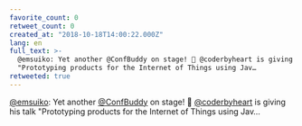```yaml
---
favorite_count: 0
retweet_count: 0
created_at: "2018-10-18T14:00:22.000Z"
lang: en
full_text: >-
  @emsuiko: Yet another @ConfBuddy on stage! 🙂 @coderbyheart is giving his talk
  "Prototyping products for the Internet of Things using Jav…
retweeted: true
---
```


[@emsuiko](https://twitter.com/emsuiko): Yet another
[@ConfBuddy](https://twitter.com/ConfBuddy) on stage! 🙂
[@coderbyheart](https://twitter.com/coderbyheart) is giving his talk
"Prototyping products for the Internet of Things using Jav…
